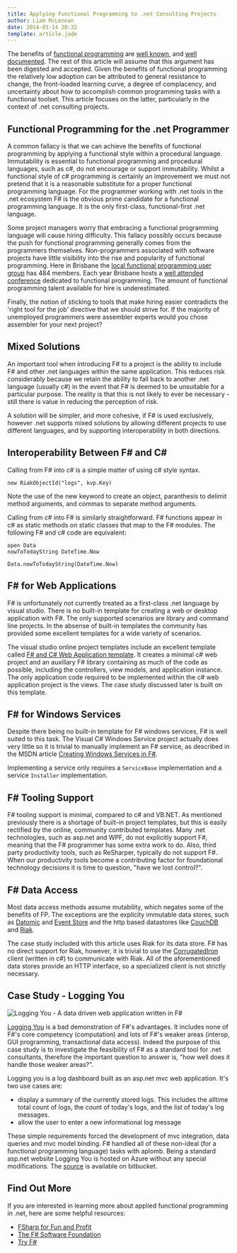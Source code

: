 ```yaml
---
title: Applying Functional Programming to .net Consulting Projects
author: Liam McLennan
date: 2014-01-14 20:32
template: article.jade
---
```



The benefits of [functional programming](http://en.wikipedia.org/wiki/Functional_programming) are [well known](http://www.cs.kent.ac.uk/people/staff/dat/miranda/whyfp90.pdf), and [well documented](http://callvirt.net/blog/post/Why-F-%28TechEd-09-DEV450%29.aspx). The rest of this article will assume that this argument has been digested and accepted.  Given the benefits of functional programming the relatively low adoption can be attributed to general resistance to change, the front-loaded learning curve, a degree of complacency, and uncertainty about how to accomplish common programming tasks with a functional toolset. This article focuses on the latter, particularly in the context of .net consulting projects.

Functional Programming for the .net Programmer
---------------------------------------------

A common fallacy is that we can achieve the benefits of functional programming by applying a functional style within a procedural language. Immutability is essential to functional programming and procedural languages, such as c#, do not encourage or support immutability. Whilst a functional style of c# programming is certainly an improvement we must not pretend that it is a reasonable substitute for a proper functional programming language. For the programmer working with .net tools in the .net ecosystem F# is the obvious prime candidate for a functional programming language. It is the only first-class, functional-first .net language.

Some project managers worry that embracing a functional programming language will cause hiring difficulty. This fallacy possibly occurs because the push for functional programming generally comes from the programmers themselves. Non-programmers associated with software projects have little visibility into the rise and popularity of functional programming. Here in Brisbane the [local functional programming user group](http://www.meetup.com/Brisbane-Functional-Programming-Group/) has 484 members. Each year Brisbane hosts a [well attended conference](http://www.yowconference.com.au/lambdajam/) dedicated to functional programming. The amount of functional programming talent available for hire is underestimated. 

Finally, the notion of sticking to tools that make hiring easier contradicts the 'right tool for the job' directive that we should strive for. If the majority of unemployed programmers were assembler experts would you chose assembler for your next project?

Mixed Solutions
--------------

An important tool when introducing F# to a project is the ability to include F# and other .net languages within the same application. This reduces risk considerably because we retain the ability to fall back to another .net language (usually c#) in the event that F# is deemed to be unsuitable for a particular purpose. The reality is that this is not likely to ever be necessary - still there is value in reducing the perception of risk. 

A solution will be simpler, and more cohesive, if F# is used exclusively, however .net supports mixed solutions by allowing different projects to use different languages, and by supporting interoperability in both directions. 

Interoperability Between F# and C#
---------------------------------

Calling from F# into c# is a simple matter of using c# style syntax. 

    new RiakObjectId("logs", kvp.Key)

Note the use of the new keyword to create an object, paranthesis to delimit method arguments, and commas to separate method arguments. 

Calling from c# into F# is similarly straightforward. F# functions appear in c# as static methods on static classes that map to the F# modules. The following F# and c# code are equivalent:

    open Data
    nowToTodayString DateTime.Now

    Data.nowToTodayString(DateTime.Now)

F# for Web Applications
----------------------


F# is unfortunately not currently treated as a first-class .net language by visual studio. There is no built-in template for creating a web or desktop application with F#. The only supported scenarios are library and command line projects. In the absense of built-in templates the community has provided some excellent templates for a wide variety of scenarios.

The visual studio online project templates include an excellent template called [F# and C# Web Application template](http://visualstudiogallery.msdn.microsoft.com/3d2bf938-fc9e-403c-90b3-8de27dc23095). It creates a minimal c# web project and an auxillary F# library containing as much of the code as possible, including the controllers, view models, and application instance. The only application code required to be implemented within the c# web application project is the views. The case study discussed later is built on this template.

F# for Windows Services
--------------------

Despite there being no built-in template for F# windows services, F# is well suited to this task. The Visual C# Windows Service project actually does very little so it is trivial to manually implement an F# service, as described in the MSDN article [Creating Windows Services in F#](http://msdn.microsoft.com/en-us/library/vstudio/hh297113%28v=vs.100%29.aspx#gff).

Implementing a service only requires a `ServiceBase` implementation and a service `Installer` implementation. 

F# Tooling Support
------------------

F# tooling support is minimal, compared to c# and VB.NET. As mentioned previously there is a shortage of built-in project templates, but this is easily rectified by the online, community contributed templates. Many .net technologies, such as asp.net and WPF, do not explicitly support F#, meaning that the F# programmer has some extra work to do. Also, third party productivity tools, such as ReSharper, typically do not support F#. When our productivity tools become a contributing factor for foundational technology decisions it is time to question, "have we lost control?".

F# Data Access
-------------

Most data access methods assume mutability, which negates some of the benefits of FP. The exceptions are the explicity immutable data stores, such as [Datomic](http://www.datomic.com/) and [Event Store](http://geteventstore.com/) and the http based datastores like [CouchDB](http://couchdb.apache.org/) and [Riak](http://basho.com/riak/). 

The case study included with this article uses Riak for its data store. F# has no direct support for Riak, however, it is trivial to use the [CorrugatedIron](http://corrugatediron.org/) client (written in c#) to communicate with Riak. All of the aforementioned data stores provide an HTTP interface, so a specialized client is not strictly necessary. 

Case Study - Logging You
------------------------

<img src="screen.png" alt="Logging You - A data driven web application written in F#" />

[Logging You](http://loggingyou.azurewebsites.net/) is a bad demonstration of F#'s advantages. It includes none of F#'s core competency (computation) and lots of F#'s weaker areas (interop, GUI programming, transactional data access). Indeed the purpose of this case study is to investigate the feasibility of F# as a standard tool for .net consultants, therefore the important question to answer is, "how well does it handle those weaker areas?".

Logging you is a log dashboard built as an asp.net mvc web application. It's two use cases are:

* display a summary of the currently stored logs. This includes the alltime total count of logs, the count of today's logs, and the list of today's log messages.
* allow the user to enter a new informational log message

These simple requirements forced the development of mvc integration, data queries and mvc model binding. F# handled all of these non-ideal (for a functional programming language) tasks with aplomb. Being a standard asp.net website Logging You is hosted on Azure without any special modifications. The [source](https://bitbucket.org/liammclennan/loggingyou) is available on bitbucket. 

Find Out More
------------

If you are interested in learning more about applied functional programming in .net, here are some helpful resources:

* [FSharp for Fun and Profit](http://fsharpforfunandprofit.com/why-use-fsharp/)
* [The F# Software Foundation](http://fsharp.org/)
* [Try F#](http://www.tryfsharp.org/)
